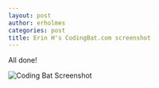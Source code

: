 ```yaml
---
layout: post
author: erholmes
categories: post
title: Erin H's CodingBat.com screenshot
---
```


All done!

![Coding Bat Screenshot](http://www.unc.edu/~erholmes/codingbat1.png)
